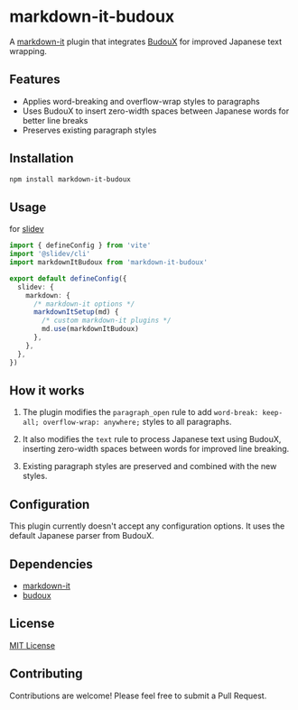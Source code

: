 # markdown-it-budoux

A [markdown-it](https://github.com/markdown-it/markdown-it) plugin that integrates [BudouX](https://github.com/google/budoux) for improved Japanese text wrapping.

## Features

- Applies word-breaking and overflow-wrap styles to paragraphs
- Uses BudouX to insert zero-width spaces between Japanese words for better line breaks
- Preserves existing paragraph styles

## Installation

```bash
npm install markdown-it-budoux
```

## Usage

for [slidev](https://sli.dev/)
```ts
import { defineConfig } from 'vite'
import '@slidev/cli'
import markdownItBudoux from 'markdown-it-budoux'

export default defineConfig({
  slidev: {
    markdown: {
      /* markdown-it options */
      markdownItSetup(md) {
        /* custom markdown-it plugins */
        md.use(markdownItBudoux)
      },
    },
  },
})
```

## How it works

1. The plugin modifies the `paragraph_open` rule to add `word-break: keep-all; overflow-wrap: anywhere;` styles to all paragraphs.

2. It also modifies the `text` rule to process Japanese text using BudouX, inserting zero-width spaces between words for improved line breaking.

3. Existing paragraph styles are preserved and combined with the new styles.

## Configuration

This plugin currently doesn't accept any configuration options. It uses the default Japanese parser from BudouX.

## Dependencies

- [markdown-it](https://github.com/markdown-it/markdown-it)
- [budoux](https://github.com/google/budoux)

## License

[MIT License](LICENSE)

## Contributing

Contributions are welcome! Please feel free to submit a Pull Request.
